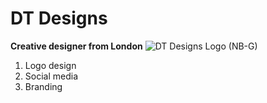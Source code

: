 # DT Designs 
**Creative designer from London**
![DT Designs Logo (NB-G)](https://github.com/user-attachments/assets/7bc66891-44a8-4bd3-b617-0c8dd8c65b0d)

1. Logo design
2. Social media 
3. Branding 
